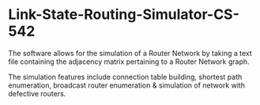 # Link-State-Routing-Simulator-CS-542
The software allows for the simulation of a Router Network by taking a text file containing the adjacency matrix pertaining to a Router Network graph. 

The simulation features include connection table building, shortest path enumeration, broadcast router enumeration & simulation of network with defective routers.
